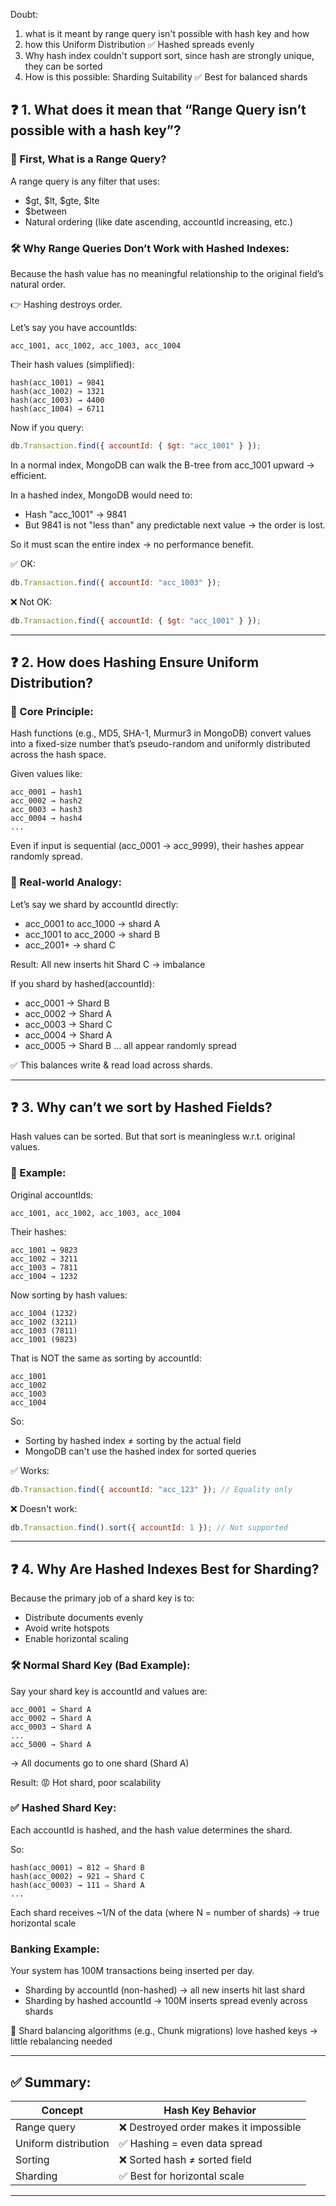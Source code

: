 Doubt:

1. what is it meant by range query isn't possible with hash key and how
2. how this Uniform Distribution ✅ Hashed spreads evenly
3. Why hash index couldn't support sort, since hash are strongly unique, they can be sorted
4. How is this possible: Sharding Suitability ✅ Best for balanced shards

## ❓ 1. What does it mean that “Range Query isn’t possible with a hash key”?

### 🧠 First, What is a Range Query?

A range query is any filter that uses:

- \$gt, \$lt, \$gte, \$lte
- \$between
- Natural ordering (like date ascending, accountId increasing, etc.)

### 🛠️ Why Range Queries Don’t Work with Hashed Indexes:

Because the hash value has no meaningful relationship to the original field’s natural order.

👉 Hashing destroys order.

Let’s say you have accountIds:

```text
acc_1001, acc_1002, acc_1003, acc_1004
```

Their hash values (simplified):

```text
hash(acc_1001) → 9841
hash(acc_1002) → 1321
hash(acc_1003) → 4400
hash(acc_1004) → 6711
```

Now if you query:

```js
db.Transaction.find({ accountId: { $gt: "acc_1001" } });
```

In a normal index, MongoDB can walk the B-tree from acc_1001 upward → efficient.

In a hashed index, MongoDB would need to:

- Hash "acc_1001" → 9841
- But 9841 is not "less than" any predictable next value → the order is lost.

So it must scan the entire index → no performance benefit.

✅ OK:

```js
db.Transaction.find({ accountId: "acc_1003" });
```

❌ Not OK:

```js
db.Transaction.find({ accountId: { $gt: "acc_1001" } });
```

---

## ❓ 2. How does Hashing Ensure Uniform Distribution?

### 🧠 Core Principle:

Hash functions (e.g., MD5, SHA-1, Murmur3 in MongoDB) convert values into a fixed-size number that’s pseudo-random and uniformly distributed across the hash space.

Given values like:

```text
acc_0001 → hash1
acc_0002 → hash2
acc_0003 → hash3
acc_0004 → hash4
...
```

Even if input is sequential (acc_0001 → acc_9999), their hashes appear randomly spread.

### 🧪 Real-world Analogy:

Let’s say we shard by accountId directly:

- acc_0001 to acc_1000 → shard A
- acc_1001 to acc_2000 → shard B
- acc_2001+ → shard C

Result: All new inserts hit Shard C → imbalance

If you shard by hashed(accountId):

- acc_0001 → Shard B
- acc_0002 → Shard A
- acc_0003 → Shard C
- acc_0004 → Shard A
- acc_0005 → Shard B
  … all appear randomly spread

✅ This balances write & read load across shards.

---

## ❓ 3. Why can’t we sort by Hashed Fields?

Hash values can be sorted. But that sort is meaningless w\.r.t. original values.

### 🧪 Example:

Original accountIds:

```text
acc_1001, acc_1002, acc_1003, acc_1004
```

Their hashes:

```text
acc_1001 → 9823
acc_1002 → 3211
acc_1003 → 7811
acc_1004 → 1232
```

Now sorting by hash values:

```text
acc_1004 (1232)
acc_1002 (3211)
acc_1003 (7811)
acc_1001 (9823)
```

That is NOT the same as sorting by accountId:

```text
acc_1001
acc_1002
acc_1003
acc_1004
```

So:

- Sorting by hashed index ≠ sorting by the actual field
- MongoDB can't use the hashed index for sorted queries

✅ Works:

```js
db.Transaction.find({ accountId: "acc_123" }); // Equality only
```

❌ Doesn't work:

```js
db.Transaction.find().sort({ accountId: 1 }); // Not supported
```

---

## ❓ 4. Why Are Hashed Indexes Best for Sharding?

Because the primary job of a shard key is to:

- Distribute documents evenly
- Avoid write hotspots
- Enable horizontal scaling

### 🛠️ Normal Shard Key (Bad Example):

Say your shard key is accountId and values are:

```text
acc_0001 → Shard A
acc_0002 → Shard A
acc_0003 → Shard A
...
acc_5000 → Shard A
```

→ All documents go to one shard (Shard A)

Result: 😡 Hot shard, poor scalability

### ✅ Hashed Shard Key:

Each accountId is hashed, and the hash value determines the shard.

So:

```text
hash(acc_0001) → 812 ⇒ Shard B
hash(acc_0002) → 921 ⇒ Shard C
hash(acc_0003) → 111 ⇒ Shard A
...
```

Each shard receives \~1/N of the data (where N = number of shards) → true horizontal scale

### Banking Example:

Your system has 100M transactions being inserted per day.

- Sharding by accountId (non-hashed) → all new inserts hit last shard
- Sharding by hashed accountId → 100M inserts spread evenly across shards

🔐 Shard balancing algorithms (e.g., Chunk migrations) love hashed keys → little rebalancing needed

---

## ✅ Summary:

| Concept              | Hash Key Behavior                      |
| -------------------- | -------------------------------------- |
| Range query          | ❌ Destroyed order makes it impossible |
| Uniform distribution | ✅ Hashing = even data spread          |
| Sorting              | ❌ Sorted hash ≠ sorted field          |
| Sharding             | ✅ Best for horizontal scale           |

---
